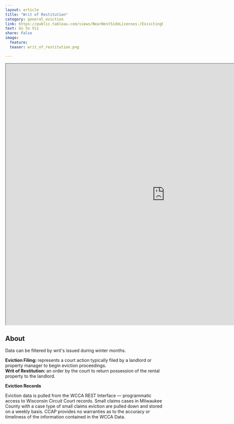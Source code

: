 ```yaml
---
layout: article
title: "Writ of Restitution"
category: general_eviction
link: https://public.tableau.com/views/NearWestSideLicenses-/ExisitingNWSLicenses-?:embed=y&:display_count=yes
text: Go to Viz
share: False
image:
  feature:
  teaser: writ_of_restitution.png

---
```

<iframe src="https://public.tableau.com/views/WritofRestitution/WritofRestitution?:showVizHome=no&:embed=true" allowfullscreen="true" width="1015" height="835"></iframe>


## About

Data can be filtered by writ's issued during winter months.

<dt> <strong> Eviction Filing: </strong> represents a court action typically filed by a landlord or property manager to begin eviction proceedings.</dt>

<dt> <strong> Writ of Restitution: </strong> an order by the court to return possession of the rental property to the landlord. </dt>


**Eviction Records**

Eviction data is pulled from the WCCA REST Interface — programmatic access to Wisconsin Circuit Court records. Small claims cases in Milwaukee County with a case type of small claims eviction are pulled down and stored on a weekly basis. CCAP provides no warranties as to the accuracy or timeliness of the information contained in the WCCA Data.
